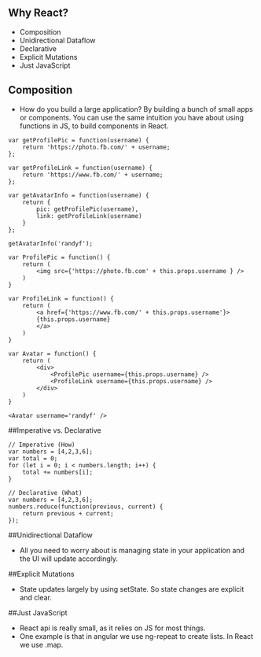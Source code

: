## Why React? 
- Composition
- Unidirectional Dataflow
- Declarative
- Explicit Mutations
- Just JavaScript


## Composition
- How do you build a large application? By building a bunch of small apps or components. You can use the same intuition you have about using functions in JS, to build components in React.

```
var getProfilePic = function(username) {
	return 'https://photo.fb.com/' + username;
};

var getProfileLink = function(username) {
	return 'https://www.fb.com/' + username;
};

var getAvatarInfo = function(username) {
	return {
		pic: getProfilePic(username),
		link: getProfileLink(username)
	}
};

getAvatarInfo('randyf');
```

~~~
var ProfilePic = function() {
	return (
		<img src={'https://photo.fb.com' + this.props.username } /> 
	)
}

var ProfileLink = function() {
	return (
		<a href={'https://www.fb.com/' + this.props.username'}>
		{this.props.username}
		</a>
	)
}

var Avatar = function() {
	return (
		<div>
			<ProfilePic username={this.props.username} />
			<ProfileLink username={this.props.username} />
		</div>
	)
}

<Avatar username='randyf' />
~~~


##Imperative vs. Declarative
```
// Imperative (How)
var numbers = [4,2,3,6];
var total = 0;
for (let i = 0; i < numbers.length; i++) {
	total += numbers[i];
}

// Declarative (What)
var numbers = [4,2,3,6];
numbers.reduce(function(previous, current) {
	return previous + current;
});
```


##Unidirectional Dataflow
- All you need to worry about is managing state in your application and the UI will update accordingly.


##Explicit Mutations
- State updates largely by using setState. So state changes are explicit and clear.

##Just JavaScript
- React api is really small, as it relies on JS for most things. 
- One example is that in angular we use ng-repeat to create lists. In React we use .map.
